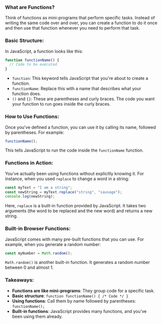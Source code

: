 

### What are Functions?

Think of functions as mini-programs that perform specific tasks. Instead of writing the same code over and over, you can create a function to do it once and then use that function whenever you need to perform that task.

### Basic Structure:

In JavaScript, a function looks like this:

```javascript
function functionName() {
  // Code to be executed
}
```

- `function`: This keyword tells JavaScript that you're about to create a function.
- `functionName`: Replace this with a name that describes what your function does.
- `()` and `{}`: These are parentheses and curly braces. The code you want your function to run goes inside the curly braces.

### How to Use Functions:

Once you've defined a function, you can use it by calling its name, followed by parentheses. For example:

```javascript
functionName();
```

This tells JavaScript to run the code inside the `functionName` function.

### Functions in Action:

You've actually been using functions without explicitly knowing it. For instance, when you used `replace` to change a word in a string:

```javascript
const myText = "I am a string";
const newString = myText.replace("string", "sausage");
console.log(newString);
```

Here, `replace` is a built-in function provided by JavaScript. It takes two arguments (the word to be replaced and the new word) and returns a new string.

### Built-in Browser Functions:

JavaScript comes with many pre-built functions that you can use. For example, when you generate a random number:

```javascript
const myNumber = Math.random();
```

`Math.random()` is another built-in function. It generates a random number between 0 and almost 1.

### Takeaways:

- **Functions are like mini-programs**: They group code for a specific task.
- **Basic structure**: `function functionName() { /* Code */ }`
- **Using functions**: Call them by name followed by parentheses: `functionName();`
- **Built-in functions**: JavaScript provides many functions, and you've been using them already.

